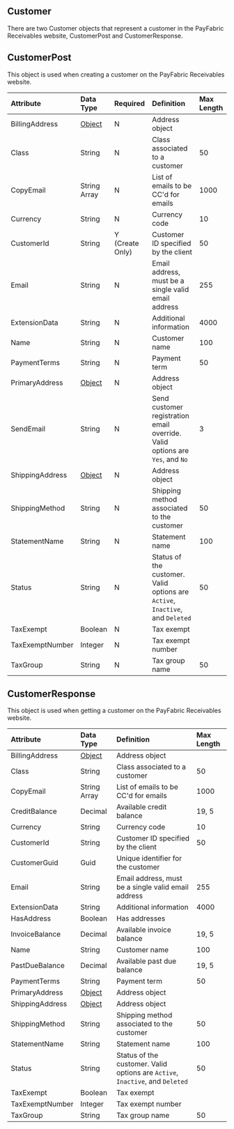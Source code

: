 ## Customer
There are two Customer objects that represent a customer in the PayFabric Receivables website, CustomerPost and CustomerResponse. 


## CustomerPost
This object is used when creating a customer on the PayFabric Receivables website.

| Attribute | Data Type | Required | Definition | Max Length |
| :----------- | :--------- | :--------- | :--------- | :--------- |
| BillingAddress | [Object](Address.md#AddressPost) | N | Address object |
| Class | String | N | Class associated to a customer | 50 |
| CopyEmail | String Array | N | List of emails to be CC'd for emails | 1000 |
| Currency | String | N | Currency code | 10 |
| CustomerId | String | Y (Create Only) | Customer ID specified by the client | 50 |
| Email | String | N | Email address, must be a single valid email address | 255 |
| ExtensionData | String | N | Additional information | 4000 |
| Name | String | N | Customer name | 100 |
| PaymentTerms | String | N | Payment term | 50 |
| PrimaryAddress | [Object](Address.md#AddressPost) | N | Address object |
| SendEmail | String | N | Send customer registration email override. Valid options are ``Yes``, and ``No`` | 3 |
| ShippingAddress | [Object](Address.md#AddressPost) | N | Address object |
| ShippingMethod | String | N | Shipping method associated to the customer | 50 |
| StatementName | String | N | Statement name | 100 |
| Status | String | N | Status of the customer. Valid options are ``Active``, ``Inactive``, and ``Deleted`` | 50 |
| TaxExempt | Boolean | N | Tax exempt |  |
| TaxExemptNumber | Integer | N | Tax exempt number |  |
| TaxGroup | String | N | Tax group name | 50 |

## CustomerResponse
This object is used when getting a customer on the PayFabric Receivables website.

| Attribute | Data Type | Definition | Max Length |
| :----------- | :--------- | :--------- | :--------- |
| BillingAddress | [Object](Address.md#AddressResponse) | Address object |
| Class | String | Class associated to a customer | 50 |
| CopyEmail | String Array | List of emails to be CC'd for emails | 1000 |
| CreditBalance | Decimal | Available credit balance | 19, 5 |
| Currency | String | Currency code | 10 |
| CustomerId | String | Customer ID specified by the client | 50 |
| CustomerGuid | Guid | Unique identifier for the customer |  |
| Email | String | Email address, must be a single valid email address | 255 |
| ExtensionData | String | Additional information | 4000 |
| HasAddress | Boolean | Has addresses |  |
| InvoiceBalance | Decimal | Available invoice balance | 19, 5 |
| Name | String | Customer name | 100 |
| PastDueBalance | Decimal | Available past due balance | 19, 5 |
| PaymentTerms | String | Payment term | 50 |
| PrimaryAddress | [Object](Address.md#AddressResponse) | Address object |
| ShippingAddress | [Object](Address.md#AddressResponse) | Address object |
| ShippingMethod | String | Shipping method associated to the customer | 50 |
| StatementName | String | Statement name | 100 |
| Status | String | Status of the customer. Valid options are ``Active``, ``Inactive``, and ``Deleted`` | 50 |
| TaxExempt | Boolean | Tax exempt |  |
| TaxExemptNumber | Integer | Tax exempt number |  |
| TaxGroup | String | Tax group name | 50 |

